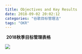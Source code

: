 ```yaml
---
title: Objectives and Key Results
date: 2018-09-02 20:02:12
categories: "谷歌目标管理法"
tags: "OKR"
---
```


​         								 **2018秋季目标管理表格** 

![](/2018秋季OKR/图片1.png)









